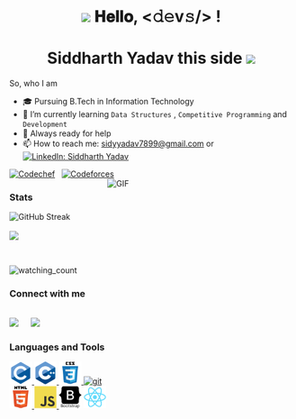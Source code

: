 <!-- ### Hi there 👋
-->
<h1 align="center"><img src="https://media.giphy.com/media/CV8n4vC6r9b5J3JZd9/giphy.gif" width="30px"> 𝐇𝐞𝐥𝐥𝐨, <𝚍𝚎v𝚜/> ! 
<br>
<h1 align="center">Siddharth Yadav this side  <img src="https://spinestaffing.com/wp-content/uploads/2021/03/giphy-6.gif" width="120px">
</h1>

So, who I am
- 🎓 Pursuing B.Tech in Information Technology
- 🌱 I’m currently learning `Data Structures` , `Competitive Programming` and `Development`
- 💬 Always ready for help
- 📫 How to reach me: sidyyadav7899@gmail.com or [![LinkedIn: Siddharth Yadav](https://img.shields.io/badge/-SiddharthYadav-blue?style=flat-square&logo=Linkedin&logoColor=white&link=https://www.linkedin.com/in/siddharth-yadav-472a62201/)](https://www.linkedin.com/in/siddharth-yadav-472a62201/)

[![Codechef](https://cp-logo.vercel.app/codechef/siddharth_1109)](https://www.codechef.com/users/siddharth_1109)&nbsp;&nbsp;&nbsp;[![Codeforces](https://cp-logo.vercel.app/codeforces/Sid_7899)](https://codeforces.com/profile/Sid_7899)
<img align="right" alt="GIF" src="https://github.com/abhisheknaiidu/abhisheknaiidu/blob/master/code.gif?raw=true" width="330" height="450" />
### Stats
![GitHub Streak](https://github-readme-streak-stats.herokuapp.com/?user=Siddharth7899&theme=tokyonight&count_private=true)

<a href="https://github.com/Siddharth7899/github-readme-stats"><img align="center" src="https://github-readme-stats.vercel.app/api/top-langs/?username=Siddharth7899&layout=compact&theme=dark&hide_border=true" /></a>

<!--![GitHub Activity Graph](https://activity-graph.herokuapp.com/graph?username=Siddharth7899&theme=github&count_private=true)
<p align="left"> <a href="https://github.com/ryo-ma/github-profile-trophy"><img src="https://github-profile-trophy.vercel.app/?username=Siddharth7899" alt="Siddharth7899" /></a> </p>
-->
<br/>
<p align="left"> 
<img src="https://komarev.com/ghpvc/?username=manglam16&style=for-the-badge&color=brightgreen" alt="watching_count" />
 </p>
<h3 align="left">Connect with me</h3>
<p>
<br>	
<a target="_blank" href="https://www.linkedin.com/in/siddharth-yadav-472a62201/"><img src="https://img.shields.io/badge/-LinkedIn-0077B5?style=for-the-badge&logo=Linkedin&logoColor=white"></img></a>
&emsp;
<a target="_blank" href="mailto:sidyyadav7899@gmail.com"><img src="https://img.shields.io/badge/Gmail-D14836?style=for-the-badge&logo=gmail&logoColor=white"></img></a>
&emsp;
</p>

<h3>Languages and Tools</h3>
<p align="left"> 
 </a> <a href="https://www.cprogramming.com/" target="_blank"> <img src="https://raw.githubusercontent.com/devicons/devicon/master/icons/c/c-original.svg" alt="c" width="40" height="40"/> </a> <a href="https://www.w3schools.com/cpp/" target="_blank"> <img src="https://raw.githubusercontent.com/devicons/devicon/master/icons/cplusplus/cplusplus-original.svg" alt="cplusplus" width="40" height="40"/> </a> <a href="https://www.w3schools.com/css/" target="_blank"> <img src="https://raw.githubusercontent.com/devicons/devicon/master/icons/css3/css3-original-wordmark.svg" alt="css3" width="40" height="40"/> </a> <a href="https://git-scm.com/" target="_blank"> <img src="https://www.vectorlogo.zone/logos/git-scm/git-scm-icon.svg" alt="git" width="40" height="40"/> </a> <a href="https://www.w3.org/html/" target="_blank"> <img src="https://raw.githubusercontent.com/devicons/devicon/master/icons/html5/html5-original-wordmark.svg" alt="html5" width="40" height="40"/> </a> <a href="https://developer.mozilla.org/en-US/docs/Web/JavaScript" target="_blank"> <img src="https://raw.githubusercontent.com/devicons/devicon/master/icons/javascript/javascript-original.svg" alt="javascript" width="40" height="40"/> </a>
 <img src="https://raw.githubusercontent.com/devicons/devicon/master/icons/bootstrap/bootstrap-plain-wordmark.svg" alt="bootstrap" width="40" height="40"/> </a>
 <img src="https://raw.githubusercontent.com/devicons/devicon/master/icons/react/react-original.svg" alt="Reactjs" width="40" height="40"/> </a>
<br>

